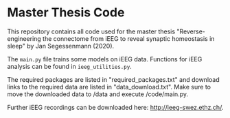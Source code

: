 # Master Thesis Code
This repository contains all code used for the master thesis "Reverse-engineering the connectome from iEEG to reveal synaptic homeostasis in sleep" by Jan Segessenmann (2020).

The `main.py` file trains some models on iEEG data. Functions for iEEG analysis can be found in `ieeg_utilities.py`.

The required packages are listed in "required_packages.txt" and download links to the required data are listed in "data_download.txt". Make sure to move the downloaded data to /data and execute /code/main.py.


Further iEEG recordings can be downloaded here: http://ieeg-swez.ethz.ch/.
